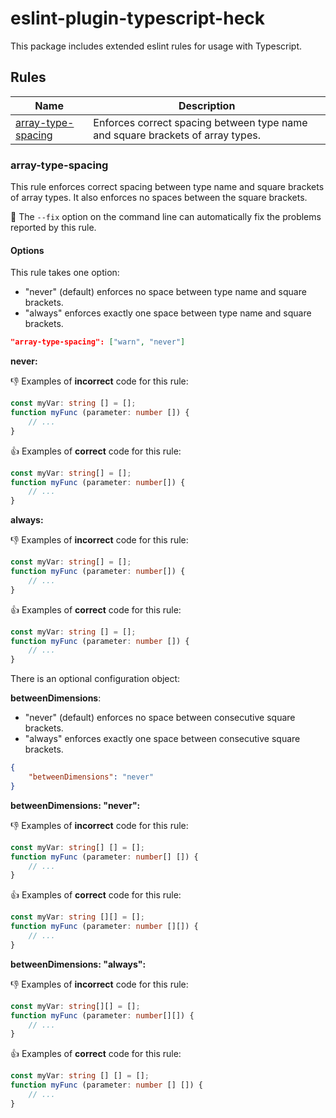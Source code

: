 # eslint-plugin-typescript-heck

This package includes extended eslint rules for usage with Typescript.

## Rules

| Name | Description |
| ---  | ---         |
| [array-type-spacing](#array-type-spacing) | Enforces correct spacing between type name and square brackets of array types. |

### array-type-spacing

This rule enforces correct spacing between type name and square brackets of array types. It also enforces no spaces between the square brackets.

🔧 The `--fix` option on the command line can automatically fix the problems reported by this rule.

#### Options

This rule takes one option:

* "never" (default) enforces no space between type name and square brackets.
* "always" enforces exactly one space between type name and square brackets.

~~~json
"array-type-spacing": ["warn", "never"]
~~~

**never:**

👎 Examples of **incorrect** code for this rule:

~~~ts
const myVar: string [] = [];
function myFunc (parameter: number []) {
    // ...
}
~~~

👍 Examples of **correct** code for this rule:

~~~ts
const myVar: string[] = [];
function myFunc (parameter: number[]) {
    // ...
}
~~~

**always:**

👎 Examples of **incorrect** code for this rule:

~~~ts
const myVar: string[] = [];
function myFunc (parameter: number[]) {
    // ...
}
~~~

👍 Examples of **correct** code for this rule:

~~~ts
const myVar: string [] = [];
function myFunc (parameter: number []) {
    // ...
}
~~~

There is an optional configuration object:

**betweenDimensions**:

* "never" (default) enforces no space between consecutive square brackets.
* "always" enforces exactly one space between consecutive square brackets.

~~~json
{
    "betweenDimensions": "never"
}
~~~

**betweenDimensions: "never":**

👎 Examples of **incorrect** code for this rule:

~~~ts
const myVar: string[] [] = [];
function myFunc (parameter: number[] []) {
    // ...
}
~~~

👍 Examples of **correct** code for this rule:

~~~ts
const myVar: string [][] = [];
function myFunc (parameter: number [][]) {
    // ...
}
~~~

**betweenDimensions: "always":**

👎 Examples of **incorrect** code for this rule:

~~~ts
const myVar: string[][] = [];
function myFunc (parameter: number[][]) {
    // ...
}
~~~

👍 Examples of **correct** code for this rule:

~~~ts
const myVar: string [] [] = [];
function myFunc (parameter: number [] []) {
    // ...
}
~~~
